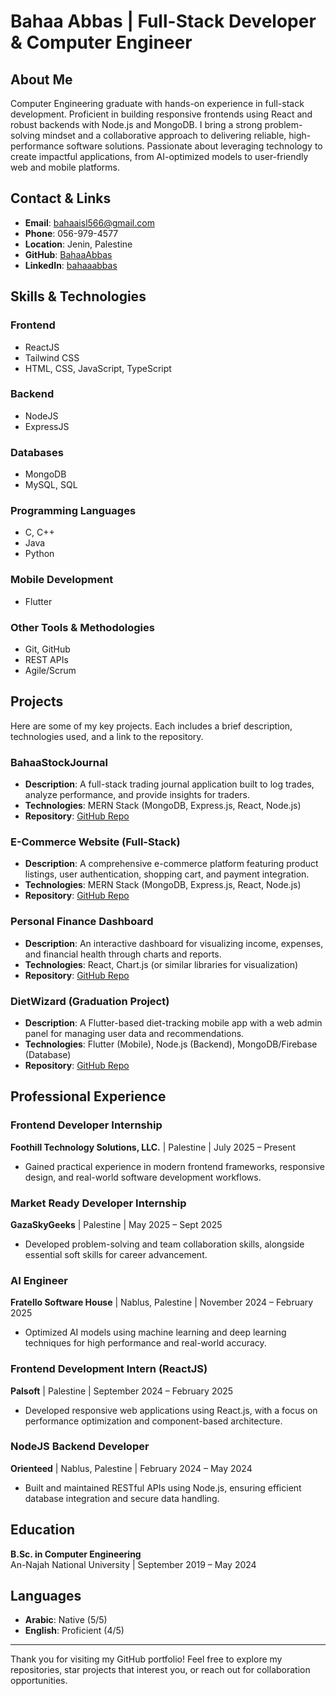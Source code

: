 # Bahaa Abbas | Full-Stack Developer & Computer Engineer

## About Me
Computer Engineering graduate with hands-on experience in full-stack development. Proficient in building responsive frontends using React and robust backends with Node.js and MongoDB. I bring a strong problem-solving mindset and a collaborative approach to delivering reliable, high-performance software solutions. Passionate about leveraging technology to create impactful applications, from AI-optimized models to user-friendly web and mobile platforms.

## Contact & Links
- **Email**: bahaaisl566@gmail.com  
- **Phone**: 056-979-4577  
- **Location**: Jenin, Palestine  
- **GitHub**: [BahaaAbbas](https://github.com/BahaaAbbas)  
- **LinkedIn**: [bahaaabbas](https://www.linkedin.com/in/bahaaabbas)  

## Skills & Technologies
### Frontend
- ReactJS  
- Tailwind CSS  
- HTML, CSS, JavaScript, TypeScript  

### Backend
- NodeJS  
- ExpressJS  

### Databases
- MongoDB  
- MySQL, SQL  

### Programming Languages
- C, C++  
- Java  
- Python  

### Mobile Development
- Flutter  

### Other Tools & Methodologies
- Git, GitHub  
- REST APIs  
- Agile/Scrum  

## Projects
Here are some of my key projects. Each includes a brief description, technologies used, and a link to the repository.

### BahaaStockJournal
- **Description**: A full-stack trading journal application built to log trades, analyze performance, and provide insights for traders.  
- **Technologies**: MERN Stack (MongoDB, Express.js, React, Node.js)  
- **Repository**: [GitHub Repo](https://github.com/BahaaAbbas/BahaaStockJournal)  

### E-Commerce Website (Full-Stack)
- **Description**: A comprehensive e-commerce platform featuring product listings, user authentication, shopping cart, and payment integration.  
- **Technologies**: MERN Stack (MongoDB, Express.js, React, Node.js)  
- **Repository**: [GitHub Repo](https://github.com/BahaaAbbas/E-Commerce-Website)  

### Personal Finance Dashboard
- **Description**: An interactive dashboard for visualizing income, expenses, and financial health through charts and reports.  
- **Technologies**: React, Chart.js (or similar libraries for visualization)  
- **Repository**: [GitHub Repo](https://github.com/BahaaAbbas/Personal-Finance-Dashboard)  

### DietWizard (Graduation Project)
- **Description**: A Flutter-based diet-tracking mobile app with a web admin panel for managing user data and recommendations.  
- **Technologies**: Flutter (Mobile), Node.js (Backend), MongoDB/Firebase (Database)  
- **Repository**: [GitHub Repo](https://github.com/BahaaAbbas/DietWizard)  

## Professional Experience
### Frontend Developer Internship  
**Foothill Technology Solutions, LLC.** | Palestine | July 2025 – Present  
- Gained practical experience in modern frontend frameworks, responsive design, and real-world software development workflows.  

### Market Ready Developer Internship  
**GazaSkyGeeks** | Palestine | May 2025 – Sept 2025 
- Developed problem-solving and team collaboration skills, alongside essential soft skills for career advancement.  

### AI Engineer  
**Fratello Software House** | Nablus, Palestine | November 2024 – February 2025  
- Optimized AI models using machine learning and deep learning techniques for high performance and real-world accuracy.  

### Frontend Development Intern (ReactJS)  
**Palsoft** | Palestine | September 2024 – February 2025  
- Developed responsive web applications using React.js, with a focus on performance optimization and component-based architecture.  

### NodeJS Backend Developer  
**Orienteed** | Nablus, Palestine | February 2024 – May 2024  
- Built and maintained RESTful APIs using Node.js, ensuring efficient database integration and secure data handling.  

## Education
**B.Sc. in Computer Engineering**  
An-Najah National University | September 2019 – May 2024  

## Languages
- **Arabic**: Native (5/5)  
- **English**: Proficient (4/5)  

---

Thank you for visiting my GitHub portfolio! Feel free to explore my repositories, star projects that interest you, or reach out for collaboration opportunities.
